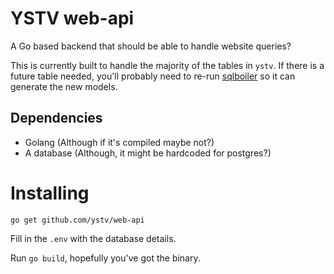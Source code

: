 # YSTV web-api

A Go based backend that should be able to handle website queries?

This is currently built to handle the majority of the tables in `ystv`. If there is a future table needed, you'll probably need to re-run [sqlboiler](https://github.com/volatiletech/sqlboiler) so it can generate the new models.

## Dependencies

- Golang (Although if it's compiled maybe not?)
- A database (Although, it might be hardcoded for postgres?)

# Installing

`go get github.com/ystv/web-api`

Fill in the `.env` with the database details.

Run `go build`, hopefully you've got the binary.
